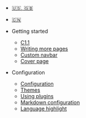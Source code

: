* [:us:, :uk:](/)
* [:cn:](/zh-cn/)

* Getting started

  * [C1.1](c1.1.md)
  * [Writing more pages](/ch1/ch1.1/c1.2.md)
  * [Custom navbar](c1.md)
  * [Cover page](c2.md)

* Configuration
  * [Configuration](c1.1.md)
  * [Themes](c1.2.md)
  * [Using plugins](c2.md)
  * [Markdown configuration](c1.md)
  * [Language highlight](c1.md)